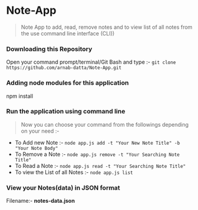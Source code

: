 # Note-App

 > Note App to add, read, remove  notes and to view list of all notes from the use command line interface (CLI))

### Downloading this  Repository
Open your command prompt/terminal/Git Bash and type :-  `git clone https://github.com/arnab-datta/Note-App.git`

### Adding node modules for this application
 npm install 

### Run the application using command line

> Now you can choose your command from the followings depending on your need :-

* To Add new Note :- `node app.js add -t "Your New Note Title" -b "Your Note Body"`
* To Remove a Note :- `node app.js remove -t "Your Searching Note Title"`
* To Read a Note :-  `node app.js read -t "Your Searching Note Title"`
* To view the List of all Notes :-  `node app.js list`

### View your Notes(data) in JSON format
Filename:-  __notes-data.json__